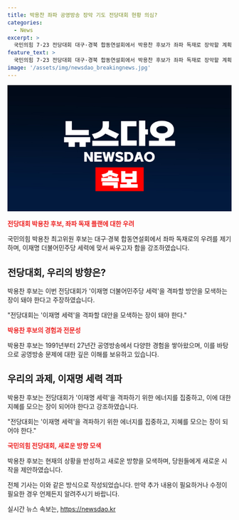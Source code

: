 ```yaml
---
title: 박용찬 좌파 공영방송 장악 기도 전당대회 현황 의심?
categories:
  - News
excerpt: >
  국민의힘 7·23 전당대회 대구·경북 합동연설회에서 박용찬 후보가 좌파 독재로 장악할 계획을 규정하며 대응 방안 모으는 중이라고 강조했다. 박 후보는 공영방송 장악을 의심하고, 이재명 세력을 격파할 방법을 모색해야 한다고 촉구했으며, 전당대회가 바람직한 방향으로 가고 있는지 의문을 제기하기도 했다. 또한, 공격적인 언행과 상호비방에 대해 우려를 표현하고, 이재명 세력을 격파하는 데 에너지를 쏟아붓고 지혜를 모아야 한다고 강조했다.
feature_text: >
  국민의힘 7·23 전당대회 대구·경북 합동연설회에서 박용찬 후보가 좌파 독재로 장악할 계획을 규정하며 대응 방안 모으는 중이라고 강조했다. 박 후보는 공영방송 장악을 의심하고, 이재명 세력을 격파할 방법을 모색해야 한다고 촉구했으며, 전당대회가 바람직한 방향으로 가고 있는지 의문을 제기하기도 했다. 또한, 공격적인 언행과 상호비방에 대해 우려를 표현하고, 이재명 세력을 격파하는 데 에너지를 쏟아붓고 지혜를 모아야 한다고 강조했다.
image: '/assets/img/newsdao_breakingnews.jpg'
---
```


<p><img src="/assets/img/newsdao_breakingnews.jpg" alt="pcversion 속보" /></p>

<p><b><span style="color: #ee2323;">전당대회 박용찬 후보, 좌파 독재 플랜에 대한 우려</span></b></p>

<p>국민의힘 박용찬 최고위원 후보는 대구·경북 합동연설회에서 좌파 독재로의 우려를 제기하며, 이재명 더불어민주당 세력에 맞서 싸우고자 함을 강조하였습니다.</p>

<h2 data-ke-size="size26">전당대회, 우리의 방향은?</h2>

<p>박용찬 후보는 이번 전당대회가 '이재명 더불어민주당 세력'을 격파할 방안을 모색하는 장이 돼야 한다고 주장하였습니다.</p>

<p data-ke-size="size16">"전당대회는 '이재명 세력'을 격파할 대안을 모색하는 장이 돼야 한다."</p>

<p><b><span style="color: #ee2323;">박용찬 후보의 경험과 전문성</span></b></p>

<p>박용찬 후보는 1991년부터 27년간 공영방송에서 다양한 경험을 쌓아왔으며, 이를 바탕으로 공영방송 문제에 대한 깊은 이해를 보유하고 있습니다. </p>

<h2 data-ke-size="size26">우리의 과제, 이재명 세력 격파</h2>

<p>박용찬 후보는 전당대회가 '이재명 세력'을 격파하기 위한 에너지를 집중하고, 이에 대한 지혜를 모으는 장이 되어야 한다고 강조하였습니다.</p>

<p data-ke-size="size16">"전당대회는 '이재명 세력'을 격파하기 위한 에너지를 집중하고, 지혜를 모으는 장이 되어야 한다."</p>

<p><b><span style="color: #ee2323;">국민의힘 전당대회, 새로운 방향 모색</span></b></p>

<p>박용찬 후보는 현재의 상황을 반성하고 새로운 방향을 모색하며, 당원들에게 새로운 시작을 제안하였습니다.</p>

<p>전체 기사는 이와 같은 방식으로 작성되었습니다. 만약 추가 내용이 필요하거나 수정이 필요한 경우 언제든지 알려주시기 바랍니다.</p>
실시간 뉴스 속보는, <a href="https://newsdao.kr" rel="dofollow">https://newsdao.kr</a>


